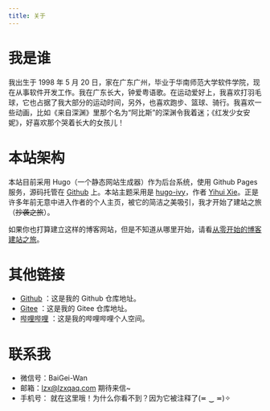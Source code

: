 ```yaml
---
title: 关于
---
```


# 我是谁
我出生于 1998 年 5 月 20 日，家在广东广州，毕业于华南师范大学软件学院，现在从事软件开发工作。我在广东长大，钟爱粤语歌。在运动爱好上，我喜欢打羽毛球，它也占据了我大部分的运动时间，另外，也喜欢跑步、篮球、骑行。我喜欢一些动画，比如《来自深渊》里那个名为“阿比斯”的深渊令我着迷；《红发少女安妮》，好喜欢那个哭着长大的女孩儿！

# 本站架构
本站目前采用 Hugo（一个静态网站生成器）作为后台系统，使用 Github Pages 服务，源码托管在 [Github](https://github.com/lzxqaq/source_lzxqaq.git) 上。本站主题采用是 [hugo-ivy](https://github.com/yihui/hugo-ivy)，作者 [Yihui Xie](https://yihui.org/)。正是许多年前无意中进入作者的个人主页，被它的简洁之美吸引，我才开始了建站之旅（~~抄袭之旅~~）。  

如果你也打算建立这样的博客网站，但是不知道从哪里开始，请看[从零开始的博客建站之旅](https://lzxqaq.com/series/%E4%BB%8E%E9%9B%B6%E5%BC%80%E5%A7%8B%E7%9A%84%E5%8D%9A%E5%AE%A2%E5%BB%BA%E7%AB%99%E4%B9%8B%E6%97%85/)。

# 其他链接
* [Github](https://github.com/lzxqaq) ：这是我的 Github 仓库地址。
* [Gitee](https://gitee.com/lzxqaq) ：这是我的 Gitee 仓库地址。
* [哔哩哔哩](https://space.bilibili.com/404289432) ：这是我的哔哩哔哩个人空间。


# 联系我

* 微信号：BaiGei-Wan
* 邮箱：[lzx@lzxqaq.com](mailto:lzx@lzxqaq.com)  期待来信~
* 手机号： <!--15820211446-->就在这里哦！为什么你看不到？因为它被注释了(≖ ‿ ≖)✧ 
